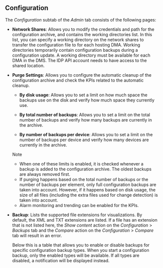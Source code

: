 ## Configuration

The *Configuration* subtab of the *Admin* tab consists of the following pages:

- **Network Shares**: Allows you to modify the credentials and path for the configuration archive, and contains the working directories list. In this list, you can specify a working directory on the network shares to transfer the configuration file to for each hosting DMA. Working directories temporarily contain configuration backups during a configuration update. A working directory must be available for each DMA in the DMS. The IDP API account needs to have access to the shared location.

- **Purge Settings**: Allows you to configure the automatic cleanup of the configuration archive and check the KPIs related to the automatic cleanup.

    - **By disk usage**: Allows you to set a limit on how much space the backups use on the disk and verify how much space they currently use.

    - **By total number of backups**: Allows you to set a limit on the total number of backups and verify how many backups are currently in the archive.

    - **By number of backups per device**: Allows you to set a limit on the number of backups per device and verify how many devices are currently in the archive.

    > [!NOTE]
    > -  When one of these limits is enabled, it is checked whenever a backup is added to the configuration archive. The oldest backups are always removed first. 
    > -  If purging happens based on the total number of backups or the number of backups per element, only full configuration backups are taken into account. However, if it happens based on disk usage, the size of all files (including the extra files used for change detection) is taken into account. 
    > -  Alarm monitoring and trending can be enabled for the KPIs.

- **Backup**: Lists the supported file extensions for visualizations. By default, the XML and TXT extensions are listed. If a file has an extension that is not listed here, the *Show content* action on the *Configuration* > *Backups* tab and the *Compare* action on the *Configuration* > *Compare* tab will result in an error.

    Below this is a table that allows you to enable or disable backups for specific configuration backup types. When you start a configuration backup, only the enabled types will be available. If all types are disabled, a notification will be displayed instead.
